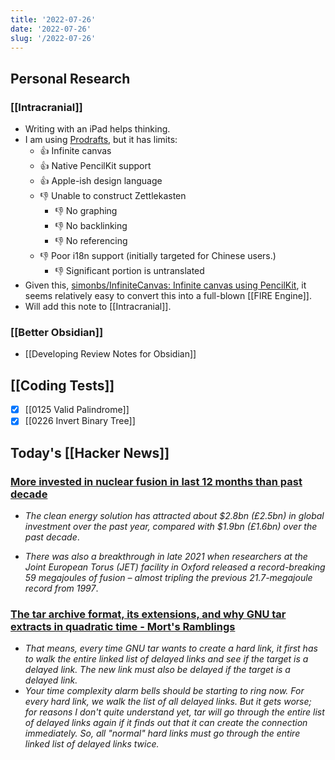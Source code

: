 ```yaml
---
title: '2022-07-26'
date: '2022-07-26'
slug: '/2022-07-26'
---
```


## Personal Research

### [[Intracranial]]

- Writing with an iPad helps thinking.
- I am using [Prodrafts](https://apps.apple.com/us/app/prodrafts/id1545810067), but it has limits:
  - 👍 Infinite canvas
  - 👍 Native PencilKit support
  - 👍 Apple-ish design language
  - 👎 Unable to construct Zettlekasten
    - 👎 No graphing
    - 👎 No backlinking
    - 👎 No referencing
  - 👎 Poor i18n support (initially targeted for Chinese users.)
    - 👎 Significant portion is untranslated
- Given this, [simonbs/InfiniteCanvas: Infinite canvas using PencilKit](https://github.com/simonbs/InfiniteCanvas), it seems relatively easy to convert this into a full-blown [[FIRE Engine]].
- Will add this note to [[Intracranial]].

### [[Better Obsidian]]

- [[Developing Review Notes for Obsidian]]

## [[Coding Tests]]

- [x] [[0125 Valid Palindrome]]
- [x] [[0226 Invert Binary Tree]]

## Today's [[Hacker News]]

### [More invested in nuclear fusion in last 12 months than past decade](https://www.growthbusiness.co.uk/more-invested-in-nuclear-fusion-in-last-12-months-than-past-decade-2560528/)

- _The clean energy solution has attracted about $2.8bn (£2.5bn) in global investment over the past year, compared with $1.9bn (£1.6bn) over the past decade_.

* _There was also a breakthrough in late 2021 when researchers at the Joint European Torus (JET) facility in Oxford released a record-breaking 59 megajoules of fusion – almost tripling the previous 21.7-megajoule record from 1997_.

### [The tar archive format, its extensions, and why GNU tar extracts in quadratic time - Mort's Ramblings](https://mort.coffee/home/tar/)

- _That means, every time GNU tar wants to create a hard link, it first has to walk the entire linked list of delayed links and see if the target is a delayed link. The new link must also be delayed if the target is a delayed link._
- _Your time complexity alarm bells should be starting to ring now. For every hard link, we walk the list of all delayed links. But it gets worse; for reasons I don't quite understand yet, tar will go through the entire list of delayed links again if it finds out that it can create the connection immediately. So, all "normal" hard links must go through the entire linked list of delayed links twice._
